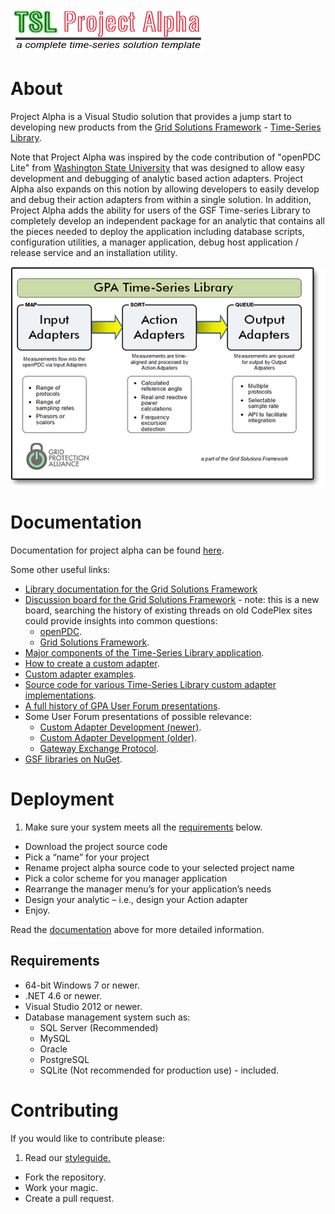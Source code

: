 ![projectalpha logo](https://raw.githubusercontent.com/GridProtectionAlliance/projectalpha/master/Source/Documentation/readme%20files/Project-Alpha-Logo_70.png)

# About


Project Alpha is a Visual Studio solution that provides a jump start to developing new products from the [Grid Solutions Framework](https://github.com/GridProtectionAlliance/gsf) - [Time-Series Library](https://www.gridprotectionalliance.org/technology.asp#TSL).

Note that Project Alpha was inspired by the code contribution of "openPDC Lite" from [Washington State University](http://school.eecs.wsu.edu/) that was designed to allow easy development and debugging of analytic based action adapters. Project Alpha also expands on this notion by allowing developers to easily develop and debug their action adapters from within a single solution. In addition, Project Alpha adds the ability for users of the GSF Time-series Library to completely develop an independent package for an analytic that contains all the pieces needed to deploy the application including database scripts, configuration utilities, a manager application, debug host application / release service and an installation utility.

![GPA Time-Series Library](https://raw.githubusercontent.com/GridProtectionAlliance/projectalpha/master/Source/Documentation/readme%20files/TSLoverview540.png)

# Documentation

Documentation for project alpha can be found [here](https://sway.com/1k26ACsHhV97nLIG).

Some other useful links:
* [Library documentation for the Grid Solutions Framework](https://www.gridprotectionalliance.org/NightlyBuilds/GridSolutionsFramework/Help/html/N_GSF.htm)
* [Discussion board for the Grid Solutions Framework](http://discussions.gridprotectionalliance.org/c/gpa-products/gsf) - note: this is a new board, searching the history of existing threads on old CodePlex sites could provide insights into common questions:
  * [openPDC](http://openpdc.codeplex.com/discussions).
  * [Grid Solutions Framework](http://gsf.codeplex.com/discussions).
* [Major components of the Time-Series Library application](https://www.gridprotectionalliance.org/docs/products/gsf/tsl-components-2015.pdf).
* [How to create a custom adapter](https://github.com/GridProtectionAlliance/openPDC/blob/master/Source/Documentation/wiki/Developers_Custom_Adapters.md).
* [Custom adapter examples](https://github.com/GridProtectionAlliance/openPDC/blob/master/Source/Documentation/wiki/Developers_Custom_Adapters.md).
* [Source code for various Time-Series Library custom adapter implementations](https://github.com/GridProtectionAlliance/gsf/tree/master/Source/Libraries/Adapters).
* [A full history of GPA User Forum presentations](https://www.gridprotectionalliance.org/UserForum/).
* Some User Forum presentations of possible relevance:
  * [Custom Adapter Development (newer)](https://www.gridprotectionalliance.org/UserForum/2014/Tutorial%20Session%203%20(Carroll)%20-%202014%2008%2012.pdf).
  * [Custom Adapter Development (older)](https://www.gridprotectionalliance.org/UserForum/2012/Building%20Custom%20Adapters.pdf).
  * [Gateway Exchange Protocol](https://www.gridprotectionalliance.org/UserForum/2014/Tutorial%20Session%202%20(Carroll)%20-%202014%2008%2012.pdf).
* [GSF libraries on NuGet](https://www.nuget.org/packages?q=%22Grid+Solutions+Framework%22).

# Deployment
1. Make sure your system meets all the [requirements](#requirements) below.
* Download the project source code
* Pick a “name” for your project
* Rename project alpha source code to your selected project name
* Pick a color scheme for you manager application
* Rearrange the manager menu’s for your application’s needs
* Design your analytic – i.e., design your Action adapter
* Enjoy.

Read the [documentation](#documentation) above for more detailed information.

## Requirements
* 64-bit Windows 7 or newer.
* .NET 4.6 or newer.
* Visual Studio 2012 or newer.
* Database management system such as:
  * SQL Server (Recommended)
  * MySQL
  * Oracle
  * PostgreSQL
  * SQLite (Not recommended for production use) - included.

# Contributing
If you would like to contribute please:

1. Read our [styleguide.](https://www.gridprotectionalliance.org/docs/GPA_Coding_Guidelines_2011_03.pdf)
* Fork the repository.
* Work your magic.
* Create a pull request.
